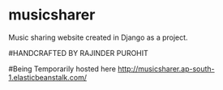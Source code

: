 # musicsharer
Music sharing website created in Django as a project.

#HANDCRAFTED BY RAJINDER PUROHIT

#Being Temporarily hosted here <a href="http://musicsharer.ap-south-1.elasticbeanstalk.com/">http://musicsharer.ap-south-1.elasticbeanstalk.com/</a>
